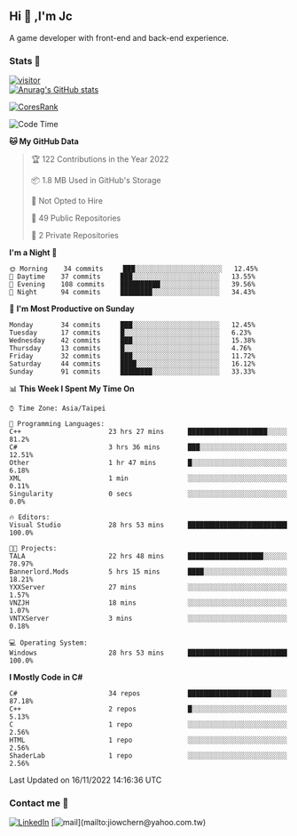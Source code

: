 ## Hi 👋 ,I'm Jc  

A game developer with front-end and back-end experience.  

### Stats  📝
[![visitor](https://visitor-badge.glitch.me/badge?page_id=jiowchern.jiowchern&style=flat-square&color=0088cc)](https://visitor-badge.glitch.me/badge?page_id=jiowchern.jiowchern&style=flat-square&color=0088cc)  
[![Anurag's GitHub stats](https://github-readme-stats.vercel.app/api?username=jiowchern&count_private=true&&show_icons=true)](https://github.com/anuraghazra/github-readme-stats)  
<!-- [![trophy](https://github-profile-trophy.vercel.app/?username=jiowchern)](https://github.com/ryo-ma/github-profile-trophy)   -->
[![CoresRank](https://cr-ss-service.azurewebsites.net/api/ScreenShot?widget=summary&username=jiowchern)](https://cr-ss-service.azurewebsites.net/api/ScreenShot?widget=summary&username=jiowchern)


<!--START_SECTION:waka-->
![Code Time](http://img.shields.io/badge/Code%20Time-729%20hrs%207%20mins-blue)

**🐱 My GitHub Data** 

> 🏆 122 Contributions in the Year 2022
 > 
> 📦 1.8 MB Used in GitHub's Storage 
 > 
> 🚫 Not Opted to Hire
 > 
> 📜 49 Public Repositories 
 > 
> 🔑 2 Private Repositories  
 > 
**I'm a Night 🦉** 

```text
🌞 Morning    34 commits     ███░░░░░░░░░░░░░░░░░░░░░░   12.45% 
🌆 Daytime    37 commits     ███░░░░░░░░░░░░░░░░░░░░░░   13.55% 
🌃 Evening    108 commits    ██████████░░░░░░░░░░░░░░░   39.56% 
🌙 Night      94 commits     ████████░░░░░░░░░░░░░░░░░   34.43%

```
📅 **I'm Most Productive on Sunday** 

```text
Monday       34 commits     ███░░░░░░░░░░░░░░░░░░░░░░   12.45% 
Tuesday      17 commits     █░░░░░░░░░░░░░░░░░░░░░░░░   6.23% 
Wednesday    42 commits     ███░░░░░░░░░░░░░░░░░░░░░░   15.38% 
Thursday     13 commits     █░░░░░░░░░░░░░░░░░░░░░░░░   4.76% 
Friday       32 commits     ███░░░░░░░░░░░░░░░░░░░░░░   11.72% 
Saturday     44 commits     ████░░░░░░░░░░░░░░░░░░░░░   16.12% 
Sunday       91 commits     ████████░░░░░░░░░░░░░░░░░   33.33%

```


📊 **This Week I Spent My Time On** 

```text
⌚︎ Time Zone: Asia/Taipei

💬 Programming Languages: 
C++                      23 hrs 27 mins      ████████████████████░░░░░   81.2% 
C#                       3 hrs 36 mins       ███░░░░░░░░░░░░░░░░░░░░░░   12.51% 
Other                    1 hr 47 mins        █░░░░░░░░░░░░░░░░░░░░░░░░   6.18% 
XML                      1 min               ░░░░░░░░░░░░░░░░░░░░░░░░░   0.11% 
Singularity              0 secs              ░░░░░░░░░░░░░░░░░░░░░░░░░   0.0%

🔥 Editors: 
Visual Studio            28 hrs 53 mins      █████████████████████████   100.0%

🐱‍💻 Projects: 
TALA                     22 hrs 48 mins      ███████████████████░░░░░░   78.97% 
Bannerlord.Mods          5 hrs 15 mins       ████░░░░░░░░░░░░░░░░░░░░░   18.21% 
YXXServer                27 mins             ░░░░░░░░░░░░░░░░░░░░░░░░░   1.57% 
VNZJH                    18 mins             ░░░░░░░░░░░░░░░░░░░░░░░░░   1.07% 
VNTXServer               3 mins              ░░░░░░░░░░░░░░░░░░░░░░░░░   0.18%

💻 Operating System: 
Windows                  28 hrs 53 mins      █████████████████████████   100.0%

```

**I Mostly Code in C#** 

```text
C#                       34 repos            █████████████████████░░░░   87.18% 
C++                      2 repos             █░░░░░░░░░░░░░░░░░░░░░░░░   5.13% 
C                        1 repo              ░░░░░░░░░░░░░░░░░░░░░░░░░   2.56% 
HTML                     1 repo              ░░░░░░░░░░░░░░░░░░░░░░░░░   2.56% 
ShaderLab                1 repo              ░░░░░░░░░░░░░░░░░░░░░░░░░   2.56%

```



 Last Updated on 16/11/2022 14:16:36 UTC
<!--END_SECTION:waka-->



### Contact me 💬
[![LinkedIn](https://img.shields.io/badge/-JiowchernChen-0077B5?style==flat-square&logo=LinkedIn&logoColor=white)](https://www.linkedin.com/in/jiowchern-chen-4aaa90b7/) [![mail](https://img.shields.io/badge/-jiowchern%40yahoo.com.tw-blueviolet?style=flat-square&logo=yahoo!)](mailto:jiowchern@yahoo.com.tw)    

<!-- [![Linkedin Badge](https://img.shields.io/badge/-LinkedIn-blue?style=flat-square&logo=Linkedin&logoColor=white&link=https://www.linkedin.com/in/jiowchern-chen-4aaa90b7/)](https://www.linkedin.com/in/jiowchern-chen-4aaa90b7/) -->


<!--
**jiowchern/jiowchern** is a ✨ _special_ ✨ repository because its `README.md` (this file) appears on your GitHub profile.

Here are some ideas to get you started:

- 🔭 I’m currently working on ...
- 🌱 I’m currently learning ...
- 👯 I’m looking to collaborate on ...
- 🤔 I’m looking for help with ...
- 💬 Ask me about ...
- 📫 How to reach me: ...
- 😄 Pronouns: ...
- ⚡ Fun fact: ...
-->
